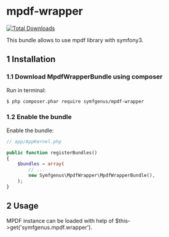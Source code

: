 # mpdf-wrapper

[![Total Downloads](https://poser.pugx.org/fp/jsformvalidator-bundle/downloads.png)](https://packagist.org/packages/fp/jsformvalidator-bundle)

This bundle allows to use mpdf library with symfony3.


## 1 Installation<a name="p_1"></a>

### 1.1 Download MpdfWrapperBundle using composer<a name="p_1_1"></a>

Run in terminal:
```bash
$ php composer.phar require symfgenus/mpdf-wrapper
```

### 1.2 Enable the bundle<a name="p_1_2"></a>

Enable the bundle:
```php
// app/AppKernel.php

public function registerBundles()
{
    $bundles = array(
        // ...
        new Symfgenus\MpdfWrapper\MpdfWrapperBundle(),
    );
}
```

## 2 Usage<a name="p_2"></a>

MPDF instance can be loaded with help of $this->get('symfgenus.mpdf.wrapper').
